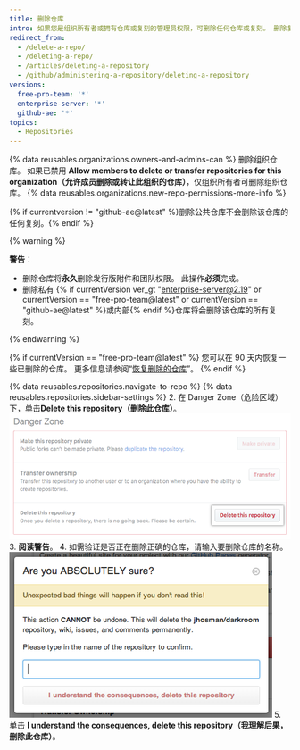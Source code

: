 ```yaml
---
title: 删除仓库
intro: 如果您是组织所有者或拥有仓库或复刻的管理员权限，可删除任何仓库或复刻。 删除复刻仓库不会删除上游仓库。
redirect_from:
  - /delete-a-repo/
  - /deleting-a-repo/
  - /articles/deleting-a-repository
  - /github/administering-a-repository/deleting-a-repository
versions:
  free-pro-team: '*'
  enterprise-server: '*'
  github-ae: '*'
topics:
  - Repositories
---
```


{% data reusables.organizations.owners-and-admins-can %} 删除组织仓库。 如果已禁用 **Allow members to delete or transfer repositories for this organization（允许成员删除或转让此组织的仓库）**，仅组织所有者可删除组织仓库。 {% data reusables.organizations.new-repo-permissions-more-info %}

{% if currentversion != "github-ae@latest" %}删除公共仓库不会删除该仓库的任何复刻。{% endif %}

{% warning %}

**警告**：

- 删除仓库将**永久**删除发行版附件和团队权限。 此操作**必须**完成。
- 删除私有 {% if currentVersion ver_gt "enterprise-server@2.19" or currentVersion == "free-pro-team@latest" or currentVersion == "github-ae@latest" %}或内部{% endif %}仓库将会删除该仓库的所有复刻。

{% endwarning %}

{% if currentVersion == "free-pro-team@latest" %}
您可以在 90 天内恢复一些已删除的仓库。 更多信息请参阅“[恢复删除的仓库](/articles/restoring-a-deleted-repository)”。
{% endif %}

{% data reusables.repositories.navigate-to-repo %}
{% data reusables.repositories.sidebar-settings %}
2. 在 Danger Zone（危险区域）下，单击**Delete this repository（删除此仓库）**。 ![仓库删除按钮](/assets/images/help/repository/repo-delete.png)
3. **阅读警告**。
4. 如需验证是否正在删除正确的仓库，请输入要删除仓库的名称。 ![删除标签](/assets/images/help/repository/repo-delete-confirmation.png)
5. 单击 **I understand the consequences, delete this repository（我理解后果，删除此仓库）**。
